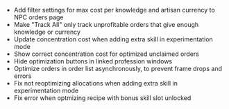 - Add filter settings for max cost per knowledge and artisan currency to NPC orders page
- Make "Track All" only track unprofitable orders that give enough knowledge or currency
- Update concentration cost when adding extra skill in experimentation mode
- Show correct concentration cost for optimized unclaimed orders
- Hide optimization buttons in linked profession windows
- Optimize orders in order list asynchronously, to prevent frame drops and errors
- Fix not reoptimizing allocations when adding extra skill in experimentation mode
- Fix error when optmizing recipe with bonus skill slot unlocked